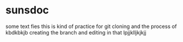 # sunsdoc
some text fies
this is kind of practice for git cloning and the process of kbdkbkjb
creating the branch and editing in that
lpjjklljkjkjj